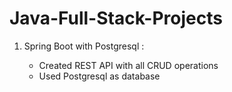 # Java-Full-Stack-Projects

1. Spring Boot with Postgresql :
   
   - Created REST API with all CRUD operations
   - Used Postgresql as database
